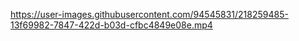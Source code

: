 

https://user-images.githubusercontent.com/94545831/218259485-13f69982-7847-422d-b03d-cfbc4849e08e.mp4

